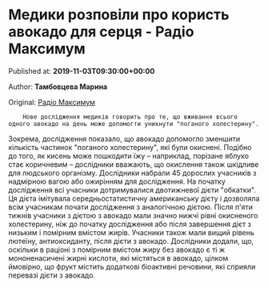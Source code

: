
# Медики розповіли про користь авокадо для серця - Радіо Максимум

Published at: **2019-11-03T09:30:00+00:00**

Author: **Тамбовцева Марина**

Original: [Радіо Максимум](https://maximum.fm/mediki-rozpovili-pro-korist-avokado-dlya-sercya_n168973)


        Нове дослідження медиків говорить про те, що вживання всього одного авокадо на день може допомогти уникнути "поганого холестерину".
      
Зокрема, дослідження показало, що авокадо допомогло зменшити кількість частинок "поганого холестерину", які були окиснені. Подібно до того, як кисень може пошкодити їжу – наприклад, порізане яблуко стає коричневим – дослідники вважають, що окислення також шкідливе для людського організму.
Дослідники набрали 45 дорослих учасників з надмірною вагою або ожирінням для дослідження. На початку дослідження всі учасники дотримувалися двотижневої дієти "обкатки". Ця дієта імітувала середньостатистичну американську дієту і дозволяла всім учасникам почати дослідження з аналогічною дієтою.
Після п'яти тижнів учасники з дієтою з авокадо мали значно нижчі рівні окисненого холестерину, ніж до початку дослідження або після завершення дієт з низьким і помірним вмістом жирів. Учасники також мали вищий рівень лютеїну, антиоксиданту, після дієти з авокадо.
Дослідники додали, що, оскільки в раціоні з помірним вмістом жиру без авокадо є ті ж мононенасичені жирні кислоти, які містяться в авокадо, цілком ймовірно, що фрукт містить додаткові біоактивні речовини, які сприяли перевазі дієти з авокадо.
